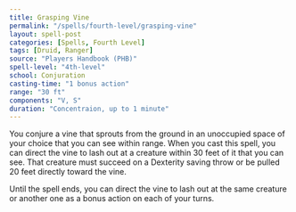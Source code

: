 ```yaml
---
title: Grasping Vine
permalink: "/spells/fourth-level/grasping-vine"
layout: spell-post
categories: [Spells, Fourth Level]
tags: [Druid, Ranger]
source: "Players Handbook (PHB)"
spell-level: "4th-level"
school: Conjuration
casting-time: "1 bonus action"
range: "30 ft"
components: "V, S"
duration: "Concentraion, up to 1 minute"
---
```


You conjure a vine that sprouts from the ground in an unoccupied space of your choice that you can see within range. When you cast this spell, you can direct the vine to lash out at a creature within 30 feet of it that you can see. That creature must succeed on a Dexterity saving throw or be pulled 20 feet directly toward the vine.

Until the spell ends, you can direct the vine to lash out at the same creature or another one as a bonus action on each of your turns.
